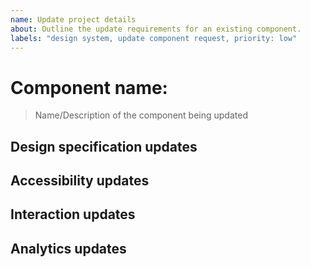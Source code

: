 ```yaml
---
name: Update project details
about: Outline the update requirements for an existing component.
labels: "design system, update component request, priority: low"
---
```

<!--- Thank you for opening an issue. Please be sure to review our [Contribution guidelines](CONTRIBUTING.md) and be sure to adhere to our [Code of conduct](CODE_OF_CONDUCT.md) when interacting with the community. --->

# Component name: 

> Name/Description of the component being updated


## Design specification updates

<!-- 
    Snapshots and link to mock-ups for this component update. Should cover themes and states with guidelines for spacing, typography, and structure.  Breakpoint details for desktop, tablet, and mobile or general guidance for responsive changes.
-->


## Accessibility updates

<!-- 
    Guidance for keyboard navigation and screen-reader engagement.  [Best practice documentation](https://usability.yale.edu/web-accessibility/articles) from Yale University.
-->


## Interaction updates

<!-- General guidance for how a user should interact with this component. -->


## Analytics updates

<!-- How will this component be tracked?  Are any custom events needed to hook into the state of the component? -->
